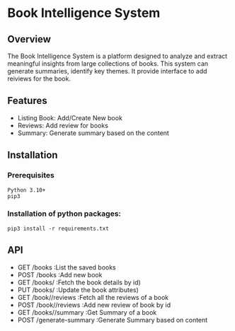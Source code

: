 # Book Intelligence System

## Overview
The Book Intelligence System is a platform designed to analyze and extract meaningful insights from large collections of books. This system can generate summaries, identify key themes. It provide interface to add reiviews for the book.

## Features
* Listing Book: Add/Create New book
* Reviews: Add review for books
* Summary: Generate summary based on the content

    
## Installation
  ### Prerequisites
    Python 3.10+
    pip3

  ### Installation of python packages:
    pip3 install -r requirements.txt

## API
* GET /books               :List the saved books
* POST /books              :Add new book
* GET /books/<id>          :Fetch the book details by id)
* PUT /books/<id>          :Update the book attributes)
* GET /book/<id>/reviews   :Fetch all the reviews of a book
* POST /book/<id>/reviews  :Add new review of book by id
* GET /books/<id>/summary  :Get Summary of a book
* POST /generate-summary     :Generate Summary based on content
